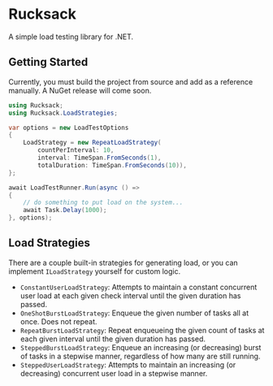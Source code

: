 # Rucksack

A simple load testing library for .NET.

## Getting Started

Currently, you must build the project from source and add as a reference manually. A NuGet release will come soon.

```c#
using Rucksack;
using Rucksack.LoadStrategies;

var options = new LoadTestOptions
{
    LoadStrategy = new RepeatLoadStrategy(
        countPerInterval: 10,
        interval: TimeSpan.FromSeconds(1),
        totalDuration: TimeSpan.FromSeconds(10)),
};

await LoadTestRunner.Run(async () =>
{
    // do something to put load on the system...
    await Task.Delay(1000);
}, options);
```

## Load Strategies

There are a couple built-in strategies for generating load, or you can implement `ILoadStrategy` yourself for custom logic.

* `ConstantUserLoadStrategy`: Attempts to maintain a constant concurrent user load at each given check interval until the given duration has passed.
* `OneShotBurstLoadStrategy`: Enqueue the given number of tasks all at once. Does not repeat.
* `RepeatBurstLoadStrategy`: Repeat enqueueing the given count of tasks at each given interval until the given duration has passed.
* `SteppedBurstLoadStrategy`: Enqueue an increasing (or decreasing) burst of tasks in a stepwise manner, regardless of how many are still running.
* `SteppedUserLoadStrategy`: Attempts to maintain an increasing (or decreasing) concurrent user load in a stepwise manner.
